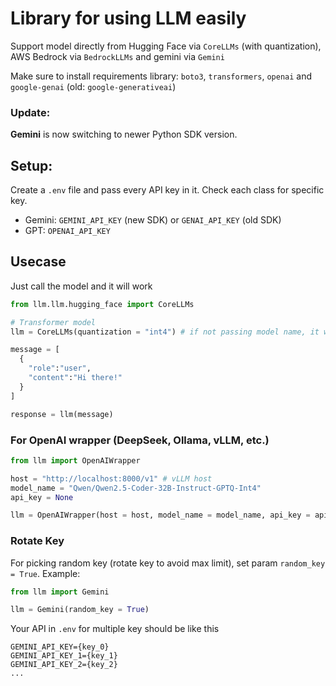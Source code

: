 # Library for using LLM easily
Support model directly from Hugging Face via `CoreLLMs` (with quantization), AWS Bedrock via `BedrockLLMs` and gemini via `Gemini`

Make sure to install requirements library: `boto3`, `transformers`, `openai` and `google-genai` (old: `google-generativeai`)

### Update:
**Gemini** is now switching to newer Python SDK version.

## Setup:

Create a `.env` file and pass every API key in it. Check each class for specific key.

- Gemini: `GEMINI_API_KEY` (new SDK) or `GENAI_API_KEY` (old SDK)
- GPT: `OPENAI_API_KEY`


## Usecase
Just call the model and it will work 

```python
from llm.llm.hugging_face import CoreLLMs

# Transformer model
llm = CoreLLMs(quantization = "int4") # if not passing model name, it will automatically use Llama 3

message = [
  {
    "role":"user",
    "content":"Hi there!"
  }
]

response = llm(message)
```

### For OpenAI wrapper (DeepSeek, Ollama, vLLM, etc.)

```python
from llm import OpenAIWrapper

host = "http://localhost:8000/v1" # vLLM host
model_name = "Qwen/Qwen2.5-Coder-32B-Instruct-GPTQ-Int4"
api_key = None

llm = OpenAIWrapper(host = host, model_name = model_name, api_key = api_key)

```


### Rotate Key
For picking random key (rotate key to avoid max limit), set param `random_key = True`. Example:

```python
from llm import Gemini

llm = Gemini(random_key = True)
```

Your API in `.env` for multiple key should be like this
```
GEMINI_API_KEY={key_0}
GEMINI_API_KEY_1={key_1}
GEMINI_API_KEY_2={key_2}
...
``` 